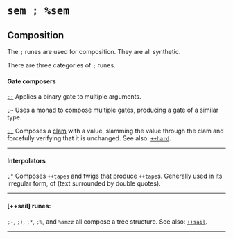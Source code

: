 <div class="short">

`sem ; %sem`
============

Composition
-----------

The `;` runes are used for composition. They are all synthetic.

There are three categories of `;` runes.

</div>

#### Gate composers

[`;:`]() Applies a binary gate to multiple arguments. 

[`;~`]() Uses a monad to compose multiple gates, producing a gate of a similar type.

[`;;`]() Composes a [clam]() with a value, slamming the value through
the clam and forcefully verifying that it is unchanged. See also:
[`++hard`]().

<hr></hr>

#### Interpolators

[`;"`]() Composes [`++tapes`]() and twigs that produce `++tape`s.
Generally used in its irregular form, of (text surrounded by double
quotes).

<hr></hr>

#### [++sail] runes:

`;-`, `;+`, `;*`, `;%`, and `%smzz` all compose a tree structure. See
also: [`++sail`]().

<hr></hr>

<kids></kids>